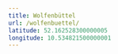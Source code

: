 ```yaml
---
title: Wolfenbüttel
url: /wolfenbuettel/
latitude: 52.162528300000005
longitude: 10.534821500000001
---
```

